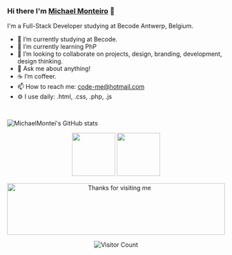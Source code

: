 ### Hi there I'm [Michael Monteiro](https://github.com/MichaelMontei) 👋

I'm a Full-Stack Developer studying at Becode Antwerp, Belgium.

- 🔭 I’m currently studying at Becode.
- 🌱 I’m currently learning PhP
- 👯 I’m looking to collaborate on projects, design, branding, development, design thinking.
- 💬 Ask me about anything!
- ☕️ I’m coffeer.
- 📫 How to reach me: code-me@hotmail.com
- ⚙️ I use daily: .html, .css, .php, .js
<br>



![MichaelMontei's GitHub stats](https://github-readme-stats.vercel.app/api?username=MichaelMontei&theme=onedark&show_icons=true)


<div align="center">
<p align="center">
  <img src="https://media3.giphy.com/media/ln7z2eWriiQAllfVcn/200w.webp" width="100">
  <img src="https://i.giphy.com/media/IdyAQJVN2kVPNUrojM/200.webp" width="100">
</p>

<img height="120" alt="Thanks for visiting me" width="100%" src="https://raw.githubusercontent.com/BrunnerLivio/brunnerlivio/master/images/marquee.svg" />
<br />
  
![Visitor Count](https://profile-counter.glitch.me/MichaelMontei/count.svg)
</div>
<!--
**Front-end**

<code><img height="30" src="https://raw.githubusercontent.com/dereknguyen269/dereknguyen269/master/images/html.png"></code>
<code><img height="30" src="https://raw.githubusercontent.com/dereknguyen269/dereknguyen269/master/images/css3.png"></code>
<code><img height="30" src="https://raw.githubusercontent.com/dereknguyen269/dereknguyen269/master/images/js.png"></code>

![Top Langs](https://github-readme-stats.vercel.app/api/top-langs/?username=MichaelMontei&layout=compact&theme=onedark)
